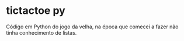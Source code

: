 # tictactoe py
 Código em Python do jogo da velha, na época que comecei a fazer não tinha conhecimento de listas.
